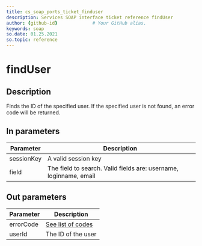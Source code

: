 ```yaml
---
title: cs_soap_ports_ticket_finduser
description: Services SOAP interface ticket reference findUser
author: {github-id}             # Your GitHub alias.
keywords: soap
so.date: 01.25.2021
so.topic: reference
---
```


# findUser

## Description

Finds the ID of the specified user. If the specified user is not found, an error code will be returned.

## In parameters

| Parameter | Description |
|---|---|
| sessionKey | A valid session key |
| field | The field to search. Valid fields are: username, loginname, email |

## Out parameters

| Parameter | Description |
|---|---|
| errorCode | [See list of codes][1] |
| userId | The ID of the user |

<!-- Referenced links -->
[1]: ../../error-codes.md
